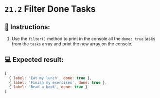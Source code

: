# `21.2` Filter Done Tasks

## 📝 Instructions:

1. Use the `filter()` method to print in the console all the `done: true` tasks from the `tasks` array and print the new array on the console.

## 💻 Expected result:

```js
[
  { label: 'Eat my lunch', done: true },
  { label: 'Finish my exercises', done: true },
  { label: 'Read a book', done: true }
]
```
